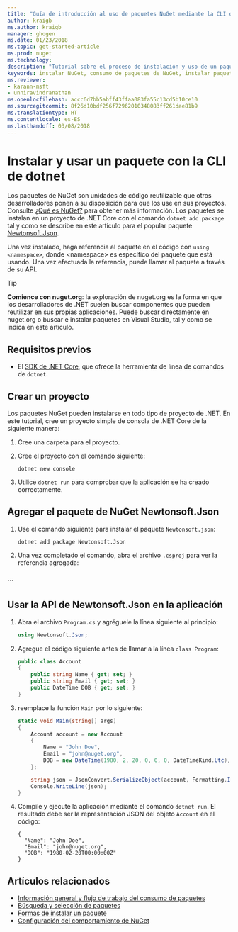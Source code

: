 ```yaml
---
title: "Guía de introducción al uso de paquetes NuGet mediante la CLI de dotnet | Microsoft Docs"
author: kraigb
ms.author: kraigb
manager: ghogen
ms.date: 01/23/2018
ms.topic: get-started-article
ms.prod: nuget
ms.technology: 
description: "Tutorial sobre el proceso de instalación y uso de un paquete NuGet en un proyecto de .NET Core."
keywords: instalar NuGet, consumo de paquetes de NuGet, instalar paquetes de NuGet, referencias de paquetes de NuGet, usar paquetes de NuGet
ms.reviewer:
- karann-msft
- unniravindranathan
ms.openlocfilehash: accc6d7bb5abff43ffaa083fa55c13cd5b10ce10
ms.sourcegitcommit: 8f26d10bdf256f72962010348083ff261dae81b9
ms.translationtype: HT
ms.contentlocale: es-ES
ms.lasthandoff: 03/08/2018
---
```

# <a name="install-and-use-a-package-using-the-dotnet-cli"></a>Instalar y usar un paquete con la CLI de dotnet

Los paquetes de NuGet son unidades de código reutilizable que otros desarrolladores ponen a su disposición para que los use en sus proyectos. Consulte [¿Qué es NuGet?](../What-is-NuGet.md) para obtener más información. Los paquetes se instalan en un proyecto de .NET Core con el comando `dotnet add package` tal y como se describe en este artículo para el popular paquete [Newtonsoft.Json](https://www.nuget.org/packages/Newtonsoft.Json/).

Una vez instalado, haga referencia al paquete en el código con `using <namespace>`, donde \<namespace\> es específico del paquete que está usando. Una vez efectuada la referencia, puede llamar al paquete a través de su API.

> [!Tip]
> **Comience con nuget.org**: la exploración de nuget.org es la forma en que los desarrolladores de .NET suelen buscar componentes que pueden reutilizar en sus propias aplicaciones. Puede buscar directamente en nuget.org o buscar e instalar paquetes en Visual Studio, tal y como se indica en este artículo.

## <a name="prerequisites"></a>Requisitos previos

- El [SDK de .NET Core](https://www.microsoft.com/net/download/), que ofrece la herramienta de línea de comandos de `dotnet`.

## <a name="create-a-project"></a>Crear un proyecto

Los paquetes NuGet pueden instalarse en todo tipo de proyecto de .NET. En este tutorial, cree un proyecto simple de consola de .NET Core de la siguiente manera:

1. Cree una carpeta para el proyecto.

1. Cree el proyecto con el comando siguiente:

    ```cli
    dotnet new console
    ```

1. Utilice `dotnet run` para comprobar que la aplicación se ha creado correctamente.

## <a name="add-the-newtonsoftjson-nuget-package"></a>Agregar el paquete de NuGet Newtonsoft.Json

1. Use el comando siguiente para instalar el paquete `Newtonsoft.json`:

    ```cli
    dotnet add package Newtonsoft.Json
    ```

1. Una vez completado el comando, abra el archivo `.csproj` para ver la referencia agregada:

    ```xml
  <ItemGroup>
    <PackageReference Include="Newtonsoft.Json" Version="10.0.3" />
  </ItemGroup>
    ```

## <a name="use-the-newtonsoftjson-api-in-the-app"></a>Usar la API de Newtonsoft.Json en la aplicación

1. Abra el archivo `Program.cs` y agréguele la línea siguiente al principio:

    ```cs
    using Newtonsoft.Json;
    ```

1. Agregue el código siguiente antes de llamar a la línea `class Program`:

    ```cs
    public class Account
    {
        public string Name { get; set; }
        public string Email { get; set; }
        public DateTime DOB { get; set; }
    }
    ```

1. reemplace la función `Main` por lo siguiente:

    ```cs
    static void Main(string[] args)
    {
        Account account = new Account
        {
            Name = "John Doe",
            Email = "john@nuget.org",
            DOB = new DateTime(1980, 2, 20, 0, 0, 0, DateTimeKind.Utc),
        };

        string json = JsonConvert.SerializeObject(account, Formatting.Indented);
        Console.WriteLine(json);
    }
    ```

1. Compile y ejecute la aplicación mediante el comando `dotnet run`. El resultado debe ser la representación JSON del objeto `Account` en el código:

    ```output
    {
      "Name": "John Doe",
      "Email": "john@nuget.org",
      "DOB": "1980-02-20T00:00:00Z"
    }
    ```

## <a name="related-articles"></a>Artículos relacionados

- [Información general y flujo de trabajo del consumo de paquetes](../consume-packages/overview-and-workflow.md)
- [Búsqueda y selección de paquetes](../consume-packages/finding-and-choosing-packages.md)
- [Formas de instalar un paquete](../consume-packages/ways-to-install-a-package.md)
- [Configuración del comportamiento de NuGet](../consume-packages/configuring-nuget-behavior.md)
